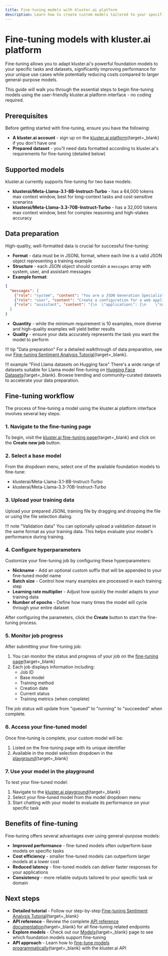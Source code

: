 ```yaml
---
title: Fine-tuning models with kluster.ai platform
description: Learn how to create custom models tailored to your specific tasks by fine-tuning foundation models with your own data using the kluster.ai platform interface.
---
```


# Fine-tuning models with kluster.ai platform

Fine-tuning allows you to adapt kluster.ai's powerful foundation models to your specific tasks and datasets, significantly improving performance for your unique use cases while potentially reducing costs compared to larger general-purpose models.

This guide will walk you through the essential steps to begin fine-tuning models using the user-friendly kluster.ai platform interface - no coding required.

## Prerequisites

Before getting started with fine-tuning, ensure you have the following:

- **A kluster.ai account** - sign up on the [kluster.ai platform](https://platform.kluster.ai/signup){target=\_blank} if you don't have one
- **Prepared dataset** - you'll need data formatted according to kluster.ai's requirements for fine-tuning (detailed below)

## Supported models

kluster.ai currently supports fine-tuning for two base models:

- **klusterai/Meta-Llama-3.1-8B-Instruct-Turbo** - has a 64,000 tokens max context window, best for long-context tasks and cost-sensitive scenarios
- **klusterai/Meta-Llama-3.3-70B-Instruct-Turbo** - has a 32,000 tokens max context window, best for complex reasoning and high-stakes accuracy

## Data preparation

High-quality, well-formatted data is crucial for successful fine-tuning:

- **Format** - data must be in JSONL format, where each line is a valid JSON object representing a training example
- **Structure** - each JSON object should contain a `messages` array with system, user, and assistant messages
- **Example format**:

```json
{
  "messages": [
    {"role": "system", "content": "You are a JSON Generation Specialist. Convert user requests into properly formatted JSON."},
    {"role": "user", "content": "Create a configuration for a web application with name 'TaskMaster', version 1.2.0, and environment set to development."},
    {"role": "assistant", "content": "{\n  \"application\": {\n    \"name\": \"TaskMaster\",\n    \"version\": \"1.2.0\",\n    \"environment\": \"development\"\n  }\n}"}
  ]
}
```

- **Quantity** - while the minimum requirement is 10 examples, more diverse and high-quality examples will yield better results
- **Quality** - ensure your data accurately represents the task you want the model to perform

!!! tip "Data preparation"
    For a detailed walkthrough of data preparation, see our [Fine-tuning Sentiment Analysis Tutorial](https://docs.kluster.ai/tutorials/klusterai-api/finetuning-sent-analysis/#get-the-data){target=\_blank}.


!!! example "Find Llama datasets on Hugging face"
    There's a wide range of datasets suitable for Llama model fine-tuning on [Hugging Face Datasets](https://huggingface.co/datasets?sort=trending&search=llama){target=_blank}. Browse trending and community-curated datasets to accelerate your data preparation.

## Fine-tuning workflow

The process of fine-tuning a model using the kluster.ai platform interface involves several key steps:

### 1. Navigate to the fine-tuning page

To begin, visit the [kluster.ai fine-tuning page](https://platform.kluster.ai/fine-tuning){target=_blank} and click on the **Create new job** button.

### 2. Select a base model

From the dropdown menu, select one of the available foundation models to fine-tune:
- klusterai/Meta-Llama-3.1-8B-Instruct-Turbo
- klusterai/Meta-Llama-3.3-70B-Instruct-Turbo

### 3. Upload your training data

Upload your prepared JSONL training file by dragging and dropping the file or using the file selection dialog.

!!! note "Validation data"
    You can optionally upload a validation dataset in the same format as your training data. This helps evaluate your model's performance during training.

### 4. Configure hyperparameters

Customize your fine-tuning job by configuring these hyperparameters:

- **Nickname** - Add an optional custom suffix that will be appended to your fine-tuned model name
- **Batch size** - Control how many examples are processed in each training step
- **Learning rate multiplier** - Adjust how quickly the model adapts to your training data
- **Number of epochs** - Define how many times the model will cycle through your entire dataset

After configuring the parameters, click the **Create** button to start the fine-tuning process.

### 5. Monitor job progress

After submitting your fine-tuning job:

1. You can monitor the status and progress of your job on the [fine-tuning page](https://platform.kluster.ai/fine-tuning){target=_blank}
2. Each job displays information including:
   - Job ID
   - Base model
   - Training method
   - Creation date
   - Current status
   - Training metrics (when complete)

The job status will update from "queued" to "running" to "succeeded" when complete.

### 6. Access your fine-tuned model

Once fine-tuning is complete, your custom model will be:

1. Listed on the fine-tuning page with its unique identifier
2. Available in the model selection dropdown in the [playground](https://platform.kluster.ai/playground){target=_blank}

### 7. Use your model in the playground

To test your fine-tuned model:

1. Navigate to the [kluster.ai playground](https://platform.kluster.ai/playground){target=_blank}
2. Select your fine-tuned model from the model dropdown menu
3. Start chatting with your model to evaluate its performance on your specific task

## Benefits of fine-tuning

Fine-tuning offers several advantages over using general-purpose models:

- **Improved performance** - fine-tuned models often outperform base models on specific tasks
- **Cost efficiency** - smaller fine-tuned models can outperform larger models at a lower cost
- **Reduced latency** - fine-tuned models can deliver faster responses for your applications
- **Consistency** - more reliable outputs tailored to your specific task or domain

## Next steps

- **Detailed tutorial** - Follow our step-by-step [Fine-tuning Sentiment Analysis Tutorial](https://docs.kluster.ai/tutorials/klusterai-api/finetuning-sent-analysis/#get-the-data){target=\_blank}
- **API reference** - Review the complete [API reference documentation](/api-reference/reference/){target=\_blank} for all fine-tuning related endpoints
- **Explore models** - Check out our [Models](/get-started/models/){target=\_blank} page to see which foundation models support fine-tuning
- **API approach** - Learn how to [fine-tune models programmatically](/get-started/fine-tuning/api/){target=\_blank} with the kluster.ai API